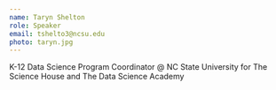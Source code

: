 ```yaml
---
name: Taryn Shelton
role: Speaker
email: tshelto3@ncsu.edu
photo: taryn.jpg
---
```

K-12 Data Science Program Coordinator @ NC State University for The Science House and The Data Science Academy
